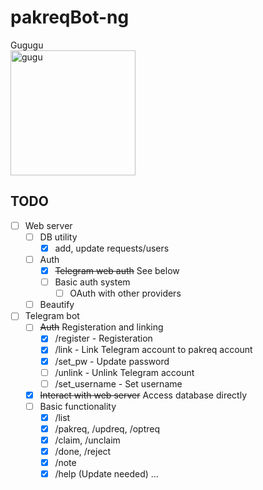 pakreqBot-ng
============

Gugugu  
<img src="https://upload.wikimedia.org/wikipedia/commons/4/43/Peace_dove.svg" alt="gugu" width="200" height="200"/>

TODO
----
- [ ] Web server
  - [ ] DB utility
    - [x] add, update requests/users
  - [ ] Auth
    - [x] ~~Telegram web auth~~ See below
    - [ ] Basic auth system
      - [ ] OAuth with other providers
  - [ ] Beautify
- [ ] Telegram bot
  - [ ] ~~Auth~~ Registeration and linking
    - [x] /register - Registeration
    - [x] /link - Link Telegram account to pakreq account
    - [x] /set_pw - Update password
    - [ ] /unlink - Unlink Telegram account
    - [ ] /set_username - Set username
  - [x] ~~Interact with web server~~ Access database directly
  - [ ] Basic functionality
    - [x] /list
    - [x] /pakreq, /updreq, /optreq
    - [x] /claim, /unclaim
    - [x] /done, /reject
    - [x] /note
    - [x] /help (Update needed)
...
